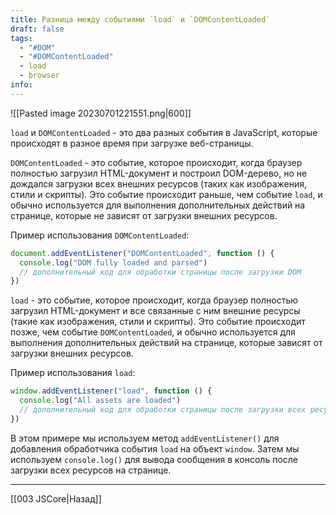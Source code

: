 ```yaml
---
title: Разница между событиями `load` и `DOMContentLoaded`
draft: false
tags:
  - "#DOM"
  - "#DOMContentLoaded"
  - load
  - browser
info:
---
```

![[Pasted image 20230701221551.png|600]]

`load` и `DOMContentLoaded` - это два разных события в JavaScript, которые происходят в разное время при загрузке веб-страницы.

`DOMContentLoaded` - это событие, которое происходит, когда браузер полностью загрузил HTML-документ и построил DOM-дерево, но не дождался загрузки всех внешних ресурсов (таких как изображения, стили и скрипты). Это событие происходит раньше, чем событие `load`, и обычно используется для выполнения дополнительных действий на странице, которые не зависят от загрузки внешних ресурсов.

Пример использования `DOMContentLoaded`:

```javascript
document.addEventListener("DOMContentLoaded", function () {
  console.log("DOM fully loaded and parsed")
  // дополнительный код для обработки страницы после загрузки DOM
})
```

`load` - это событие, которое происходит, когда браузер полностью загрузил HTML-документ и все связанные с ним внешние ресурсы (такие как изображения, стили и скрипты). Это событие происходит позже, чем событие `DOMContentLoaded`, и обычно используется для выполнения дополнительных действий на странице, которые зависят от загрузки внешних ресурсов.

Пример использования `load`:

```javascript
window.addEventListener("load", function () {
  console.log("All assets are loaded")
  // дополнительный код для обработки страницы после загрузки всех ресурсов
})
```

В этом примере мы используем метод `addEventListener()` для добавления обработчика события `load` на объект `window`. Затем мы используем `console.log()` для вывода сообщения в консоль после загрузки всех ресурсов на странице.

---

[[003 JSCore|Назад]]